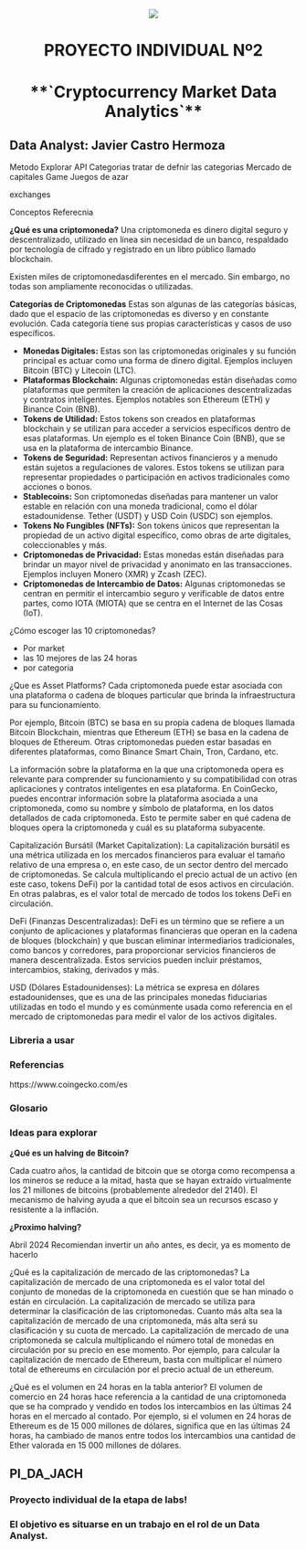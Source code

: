 
<p align='center'>
<img src ="https://d31uz8lwfmyn8g.cloudfront.net/Assets/logo-henry-white-lg.png">
<p>

<h1 align='center'>
 <b>PROYECTO INDIVIDUAL Nº2</b>
</h1>

<h1 align="center">**`Cryptocurrency Market Data Analytics`**</h1>
<H2>Data Analyst: Javier Castro Hermoza </H2>  

Metodo
Explorar API
Categorias
tratar de defnir las categorias
Mercado de capitales
Game
Juegos de azar

exchanges

Conceptos
Referecnia


**¿Qué es una criptomoneda?**
Una criptomoneda es dinero digital seguro y descentralizado, utilizado en línea sin necesidad de un banco, respaldado por tecnología de cifrado y registrado en un libro público llamado blockchain.

Existen miles de criptomonedasdiferentes en el mercado. Sin embargo, no todas son ampliamente reconocidas o utilizadas.

**Categorías de Criptomonedas**
Estas son algunas de las categorías básicas, dado que el espacio de las criptomonedas es diverso y en constante evolución. Cada categoría tiene sus propias características y casos de uso específicos.

- **Monedas Digitales:** Estas son las criptomonedas originales y su función principal es actuar como una forma de dinero digital. Ejemplos incluyen Bitcoin (BTC) y Litecoin (LTC).
- **Plataformas Blockchain:** Algunas criptomonedas están diseñadas como plataformas que permiten la creación de aplicaciones descentralizadas y contratos inteligentes. Ejemplos notables son Ethereum (ETH) y Binance Coin (BNB).
- **Tokens de Utilidad:** Estos tokens son creados en plataformas blockchain y se utilizan para acceder a servicios específicos dentro de esas plataformas. Un ejemplo es el token Binance Coin (BNB), que se usa en la plataforma de intercambio Binance.
- **Tokens de Seguridad:** Representan activos financieros y a menudo están sujetos a regulaciones de valores. Estos tokens se utilizan para representar propiedades o participación en activos tradicionales como acciones o bonos.
- **Stablecoins:** Son criptomonedas diseñadas para mantener un valor estable en relación con una moneda tradicional, como el dólar estadounidense. Tether (USDT) y USD Coin (USDC) son ejemplos.
- **Tokens No Fungibles (NFTs):** Son tokens únicos que representan la propiedad de un activo digital específico, como obras de arte digitales, coleccionables y más.
- **Criptomonedas de Privacidad:** Estas monedas están diseñadas para brindar un mayor nivel de privacidad y anonimato en las transacciones. Ejemplos incluyen Monero (XMR) y Zcash (ZEC).
- **Criptomonedas de Intercambio de Datos:** Algunas criptomonedas se centran en permitir el intercambio seguro y verificable de datos entre partes, como IOTA (MIOTA) que se centra en el Internet de las Cosas (IoT).



¿Cómo escoger las 10 criptomonedas?
- Por market
- las 10 mejores de las 24 horas
- por categoria 

¿Que es Asset Platforms?
Cada criptomoneda puede estar asociada con una plataforma o cadena de bloques particular que brinda la infraestructura para su funcionamiento.

Por ejemplo, Bitcoin (BTC) se basa en su propia cadena de bloques llamada Bitcoin Blockchain, mientras que Ethereum (ETH) se basa en la cadena de bloques de Ethereum. Otras criptomonedas pueden estar basadas en diferentes plataformas, como Binance Smart Chain, Tron, Cardano, etc.

La información sobre la plataforma en la que una criptomoneda opera es relevante para comprender su funcionamiento y su compatibilidad con otras aplicaciones y contratos inteligentes en esa plataforma. En CoinGecko, puedes encontrar información sobre la plataforma asociada a una criptomoneda, como su nombre y símbolo de plataforma, en los datos detallados de cada criptomoneda. Esto te permite saber en qué cadena de bloques opera la criptomoneda y cuál es su plataforma subyacente.

Capitalización Bursátil (Market Capitalization): La capitalización bursátil es una métrica utilizada en los mercados financieros para evaluar el tamaño relativo de una empresa o, en este caso, de un sector dentro del mercado de criptomonedas. Se calcula multiplicando el precio actual de un activo (en este caso, tokens DeFi) por la cantidad total de esos activos en circulación. En otras palabras, es el valor total de mercado de todos los tokens DeFi en circulación.

DeFi (Finanzas Descentralizadas): DeFi es un término que se refiere a un conjunto de aplicaciones y plataformas financieras que operan en la cadena de bloques (blockchain) y que buscan eliminar intermediarios tradicionales, como bancos y corredores, para proporcionar servicios financieros de manera descentralizada. Estos servicios pueden incluir préstamos, intercambios, staking, derivados y más.

USD (Dólares Estadounidenses): La métrica se expresa en dólares estadounidenses, que es una de las principales monedas fiduciarias utilizadas en todo el mundo y es comúnmente usada como referencia en el mercado de criptomonedas para medir el valor de los activos digitales.

<H3>Libreria a usar </H3>  




<H3>Referencias </H3>  
https://www.coingecko.com/es

<H3>Glosario </H3>  

<h3> Ideas para explorar</h3>
<b>¿Qué es un halving de Bitcoin?</b>
<p>Cada cuatro años, la cantidad de bitcoin que se otorga como recompensa a los mineros se reduce a la mitad, hasta que se hayan extraído virtualmente los 21 millones de bitcoins (probablemente alrededor del 2140). El mecanismo de halving ayuda a que el bitcoin sea un recursos escaso y resistente a la inflación.</p>

<b>¿Proximo halving?</b>
<p>Abril 2024 
Recomiendan invertir un año antes, es decir, ya es momento de hacerlo
</p>

¿Qué es la capitalización de mercado de las criptomonedas?
La capitalización de mercado de una criptomoneda es el valor total del conjunto de monedas de la criptomoneda en cuestión que se han minado o están en circulación. La capitalización de mercado se utiliza para determinar la clasificación de las criptomonedas. Cuanto más alta sea la capitalización de mercado de una criptomoneda, más alta será su clasificación y su cuota de mercado. La capitalización de mercado de una criptomoneda se calcula multiplicando el número total de monedas en circulación por su precio en ese momento. Por ejemplo, para calcular la capitalización de mercado de Ethereum, basta con multiplicar el número total de ethereums en circulación por el precio actual de un ethereum.

¿Qué es el volumen en 24 horas en la tabla anterior?
El volumen de comercio en 24 horas hace referencia a la cantidad de una criptomoneda que se ha comprado y vendido en todos los intercambios en las últimas 24 horas en el mercado al contado. Por ejemplo, si el volumen en 24 horas de Ethereum es de 15 000 millones de dólares, significa que en las últimas 24 horas, ha cambiado de manos entre todos los intercambios una cantidad de Ether valorada en 15 000 millones de dólares.





## PI_DA_JACH
### Proyecto individual de la etapa de labs! 
### El objetivo es situarse en un trabajo en el rol de un Data Analyst.
